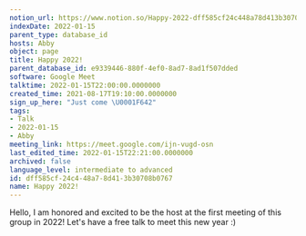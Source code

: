 ```yaml
---
notion_url: https://www.notion.so/Happy-2022-dff585cf24c448a78d413b30708b0767
indexDate: 2022-01-15
parent_type: database_id
hosts: Abby
object: page
title: Happy 2022!
parent_database_id: e9339446-880f-4ef0-8ad7-8ad1f507dded
software: Google Meet
talktime: 2022-01-15T22:00:00.0000000
created_time: 2021-08-17T19:10:00.0000000
sign_up_here: "Just come \U0001F642"
tags:
- Talk
- 2022-01-15
- Abby
meeting_link: https://meet.google.com/ijn-vugd-osn
last_edited_time: 2022-01-15T22:21:00.0000000
archived: false
language_level: intermediate to advanced
id: dff585cf-24c4-48a7-8d41-3b30708b0767
name: Happy 2022!
---
```


Hello, I am honored and excited to be the host at the first meeting of this group in 2022! Let's have a free talk to meet this new year :)





